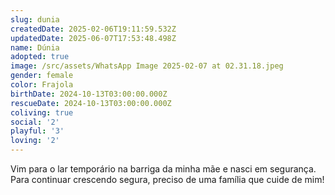 ```yaml
---
slug: dunia
createdDate: 2025-02-06T19:11:59.532Z
updatedDate: 2025-06-07T17:53:48.498Z
name: Dúnia
adopted: true
image: /src/assets/WhatsApp Image 2025-02-07 at 02.31.18.jpeg
gender: female
color: Frajola
birthDate: 2024-10-13T03:00:00.000Z
rescueDate: 2024-10-13T03:00:00.000Z
coliving: true
social: '2'
playful: '3'
loving: '2'
---
```


Vim para o lar temporário na barriga da minha mãe e nasci em segurança. Para continuar crescendo segura, preciso de uma família que cuide de mim! 
